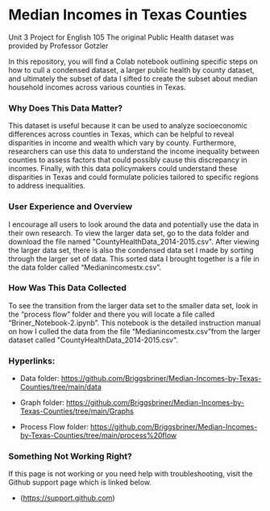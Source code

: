 # **Median Incomes in Texas Counties**
Unit 3 Project for English 105
The original Public Health dataset was provided by Professor Gotzler

In this repository, you will find a Colab notebook outlining specific steps on how to cull a condensed dataset, a larger public health by county dataset, and ultimately the subset of data I sifted to create the subset about median household incomes across various counties in Texas.


### **Why Does This Data Matter?**
This dataset is useful because it can be used to analyze socioeconomic differences across counties in Texas, which can be helpful to reveal disparities in income and wealth which vary by county. Furthermore, researchers can use this data to understand the income inequality between counties to assess factors that could possibly cause this discrepancy in incomes. Finally, with this data policymakers could understand these disparities in Texas and could formulate policies tailored to specific regions to address inequalities. 

### **User Experience and Overview**
I encourage all users to look around the data and potentially use the data in their own research. To view the larger data set, go to the data folder and download the file named "CountyHealthData_2014-2015.csv". After viewing the larger data set, there is also the condensed data set I made by sorting through the larger set of data. This sorted data I brought together is a file in the data folder called “Medianincomestx.csv”.  


### **How Was This Data Collected**
To see the transition from the larger data set to the smaller data set, look in the “process flow” folder and there you will locate a file called “Briner_Notebook-2.ipynb”. This notebook is the detailed instruction manual on how I culled the data from the file “Medianincomestx.csv”from the larger dataset called "CountyHealthData_2014-2015.csv". 

### **Hyperlinks:**
- Data folder: https://github.com/Briggsbriner/Median-Incomes-by-Texas-Counties/tree/main/data

- Graph folder: https://github.com/Briggsbriner/Median-Incomes-by-Texas-Counties/tree/main/Graphs

- Process Flow folder: https://github.com/Briggsbriner/Median-Incomes-by-Texas-Counties/tree/main/process%20flow


### Something Not Working Right? 
If this page is not working or you need help with troubleshooting, visit the Github support page which is linked below.
- (https://support.github.com)
